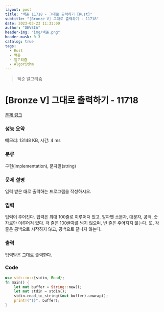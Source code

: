 ```yaml
---
layout: post
title: "백준 11718 - 그대로 출력하기 [Rust]"
subtitle: "[Bronze V] 그대로 출력하기 - 11718"
date: 2023-03-23 11:31:00
author: "DEVSIA"
header-img: "img/백준.png"
header-mask: 0.3
catalog: true
tags:
  - Rust
  - 백준
  - 알고리즘
  - Algorithm
---
```


> 백준 알고리즘

# [Bronze V] 그대로 출력하기 - 11718

[문제 링크](https://www.acmicpc.net/problem/11718)

### 성능 요약

메모리: 13148 KB, 시간: 4 ms

### 분류

구현(implementation), 문자열(string)

### 문제 설명

<p>입력 받은 대로 출력하는 프로그램을 작성하시오.</p>

### 입력

 <p>입력이 주어진다. 입력은 최대 100줄로 이루어져 있고, 알파벳 소문자, 대문자, 공백, 숫자로만 이루어져 있다. 각 줄은 100글자를 넘지 않으며, 빈 줄은 주어지지 않는다. 또, 각 줄은 공백으로 시작하지 않고, 공백으로 끝나지 않는다.</p>

### 출력

 <p>입력받은 그대로 출력한다.</p>

### Code

```rs
use std::io::{stdin, Read};
fn main() {
    let mut buffer = String::new();
    let mut stdin = stdin();
    stdin.read_to_string(&mut buffer).unwrap();
    print!("{}", buffer);
}
```
